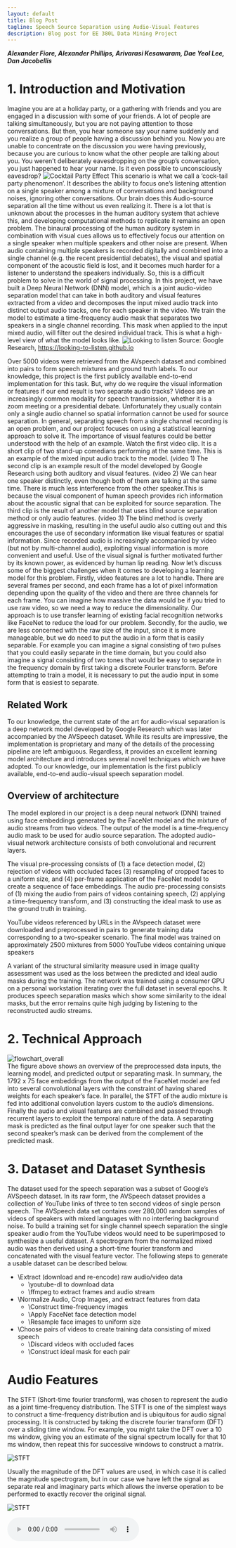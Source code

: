 ```yaml
---
layout: default
title: Blog Post
tagline: Speech Source Separation using Audio-Visual Features
description: Blog post for EE 380L Data Mining Project
---
```


***Alexander Fiore, Alexander Phillips, Arivarasi Kesawaram, Dae Yeol Lee, Dan Jacobellis***

[comment]: # (Abstract: 1-2 Paragraphs)
# 1. Introduction and Motivation
Imagine you are at a holiday party, or a gathering with friends and you are engaged in a discussion with some of your friends. A lot of people are talking simultaneously, but you are not paying attention to those conversations. But then, you hear someone say your name suddenly and you realize a group of people having a discussion behind you. Now you are unable to concentrate on the discussion you were having previously, because you are curious to know what the other people are talking about you. You weren’t deliberately eavesdropping on the group’s conversation, you just happened to hear your name. Is it even possible to unconsciously eavesdrop? 
![Cocktail Party Effect](/img/cocktail.png)
This scenario is what we call a ‘cock-tail party phenomenon’. It describes the ability to focus one’s listening attention on a single speaker among a mixture of conversations and background noises, ignoring other conversations. Our brain does this Audio-source separation all the time without us even realizing it. There is a lot that is unknown about the processes in the human auditory system that achieve this, and developing computational methods to replicate it remains an open problem. The binaural processing of the human auditory system in combination with visual cues allows us to effectively focus our attention on a single speaker when multiple speakers and other noise are present. When audio containing multiple speakers is recorded digitally and combined into a single channel (e.g. the recent presidential debates), the visual and spatial component of the acoustic field is lost, and it becomes much harder for a listener to understand the speakers individually. So, this is a difficult problem to solve in the world of signal processing.
In this project, we have built a Deep Neural Network (DNN) model, which is a joint audio-video separation model that can take in both auditory and visual features extracted from a video and decomposes the input mixed audio track into distinct output audio tracks, one for each speaker in the video. We train the model to estimate a time-frequency audio mask that separates two speakers in a single channel recording. This mask when applied to the input mixed audio, will filter out the desired individual track. 
This is what a high-level view of what the model looks like.
![Looking to listen](/img/looking-to-listen.PNG)
Source: Google Research, https://looking-to-listen.github.io

Over 5000 videos were retrieved from the AVspeech dataset and combined into pairs to form speech mixtures and ground truth labels. To our knowledge, this project is the first publicly available end-to-end implementation for this task.
But, why do we require the visual information or features if our end result is two separate audio tracks?
Videos are an increasingly common modality for speech transmission, whether it is a zoom meeting or a presidential debate. Unfortunately they usually contain only a single audio channel so spatial information  cannot be used for source separation. In general, separating speech from a single channel recording is an open problem, and our project focuses on using a statistical learning approach to solve it.
The importance of visual features could be better understood with the help of an example. Watch the first video clip. It is a short clip of two stand-up comedians performing at the same time. This is an example of the mixed input audio track to the model. (video 1)
The second clip is an example result of the model developed by Google Research using both auditory and visual features. (video 2) We can hear one speaker distinctly, even though both of them are talking at the same time. There is much less interference from the other speaker.This is because the visual component of human speech provides rich information about the acoustic signal that can be exploited for source separation. 
The third clip is the result of another model that uses blind source separation method or only audio features. (video 3) The blind method is overly aggressive in masking, resulting in the useful audio also cutting out and this encourages the use of secondary information like visual features or spatial information. Since recorded audio is increasingly accompanied by video (but not by multi-channel audio), exploiting visual information is more convenient and useful. Use of the visual signal is further motivated further by its known power, as evidenced by human lip reading.
Now let’s discuss some of the biggest challenges when it comes to developing a learning model for this problem. 
Firstly, video features are a lot to handle. There are several frames per second, and each frame has a lot of pixel information depending upon the quality of the video and there are three channels for each frame. You can imagine how massive the data would be if you tried to use raw video, so we need a way to reduce the dimensionality. Our approach is to use transfer learning of existing facial recognition networks like FaceNet to reduce the load for our problem.
Secondly, for the audio, we are less concerned with the raw size of the input, since it is more manageable, but we do need to put the audio in a form that is easily separable. For example you can imagine a signal consisting of two pulses that you could easily separate in the time domain, but you could also imagine a signal consisting of two tones that would be easy to separate in the frequency domain by first taking a discrete Fourier transform. Before attempting to train a model, it is necessary to put the audio input in some form that is easiest to separate.

## Related Work
To our knowledge, the current state of the art for audio-visual separation is a deep network model developed by Google Research which was later accompanied by the AVSpeech dataset. While its results are impressive, the implementation is proprietary and many of the details of the processing pipeline are left ambiguous. Regardless, it provides an excellent learning model architecture and introduces several novel techniques which we have adopted. To our knowledge, our implementation is the first publicly available, end-to-end audio-visual speech separation model.

## Overview of architecture
The model explored in our project is a deep neural network (DNN) trained using face embeddings generated by the FaceNet model and the mixture of audio streams from two videos. The output of the model is a time-frequency audio mask to be used for audio source separation. The adopted audio-visual network architecture consists of both convolutional and recurrent layers.

The visual pre-processing consists of (1) a face detection model, (2) rejection of videos with occluded faces (3) resampling of cropped faces to a uniform size, and (4) per-frame application of the FaceNet model to create a sequence of face embeddings. The audio pre-processing consists of (1) mixing the audio from pairs of videos containing speech, (2) applying a time-frequency transform, and (3) constructing the ideal mask to use as the ground truth in training.

YouTube videos referenced by URLs in the AVspeech dataset were downloaded and preprocessed in pairs to generate training data corresponding to a two-speaker scenario. The final model was trained on approximately 2500 mixtures from 5000 YouTube videos containing unique speakers

A variant of the structural similarity measure used in image quality assessment was used as the loss between the predicted and ideal audio masks during the training. The network was trained using a consumer GPU on a personal workstation iterating over the full dataset in several epochs. It produces speech separation masks which show some similarity to the ideal masks, but the error remains quite high judging by listening to the reconstructed audio streams.

# 2. Technical Approach
![flowchart_overall](/img/flowchart_overall.PNG)  
The figure above shows an overview of the preprocessed data inputs, the learning model, and predicted output or separating mask. In summary, the 1792 x 75 face embeddings from the output of the FaceNet model are fed into several convolutional layers with the constraint of having shared weights for each speaker’s face. In parallel, the STFT of the audio mixture is fed into additional convolution layers custom to the audio’s dimensions. Finally the audio and visual features are combined and passed through recurrent layers to exploit the temporal nature of the data. A separating mask is predicted as the final output layer for one speaker such that the second speaker’s mask can be derived from the complement of the predicted mask.

# 3. Dataset and Dataset Synthesis
The dataset used for the speech separation was a subset of Google’s AVSpeech dataset. In its raw form, the AVSpeech dataset provides a collection of YouTube links of three to ten second videos of single person speech. The AVSpeech data set contains over 280,000 random samples of videos of speakers with mixed languages with no interfering background noise. To build a training set for single channel speech separation the single speaker audio from the YouTube videos would need to be superimposed to synthesize a useful dataset. A spectrogram from the normalized mixed audio was then derived using a short-time fourier transform and concatenated with the visual feature vector. The following steps to generate a usable dataset can be described below.

* \Extract (download and re-encode) raw audio/video data
  * \youtube-dl to download data
  * \ffmpeg to extract frames and audio stream
* \Normalize Audio, Crop Images, and extract features from data
  * \Construct time-frequency images
  * \Apply FaceNet face detection model
  * \Resample face images to uniform size
* \Choose pairs of videos to create training data consisting of mixed speech
  * \Discard videos with occluded faces
  * \Construct ideal mask for each pair

  
# Audio Features
The STFT (Short-time fourier transform), was chosen to represent the audio as a joint time-frequency distribution. The STFT is one of the simplest ways to construct a time-frequency distribution and is ubiquitous for audio signal processing. It is constructed by taking the discrete fourier transform (DFT) over a sliding time window. For example, you might take the DFT over a 10 ms window, giving you an estimate of the signal spectrum locally for that 10 ms window, then repeat this for successive windows to construct a matrix.

![STFT](/img/stft.png)

Usually the magnitude of the DFT values are used, in which case it is called the magnitude spectrogram, but in our case we have left the signal as separate real and imaginary parts which allows the inverse operation to be performed to exactly recover the original signal.

![STFT](/img/real_imag.png)

<audio controls src="https://danjacobellis.github.io/AV-speech-separation/audio/ideal_stream0.wav" type="audio/wav">

The motivation for applying a time frequency transform is its effect on the sparsity of the signal, which in turn affects separability. For speech in particular, where the primary signal is produced by vibration of the vocal folds, a large fraction of the energy is concentrated at the fundamental frequency of the vibration and its harmonics. These frequencies change over time, which is why a joint representation is necessary, but result is that the important information characterizing the speech is contained in a small area of the distribution, making it easy to isolate.

Historically, speech separation is usually performed by defining the ideal mask in terms of just the magnitude spectrogram. Recent work has demonstrated better results can be achieved using a complex mask.

Range compression of the audio helps stabilize the training of the network by preventing outlying values from dominating the gradient. Usually a spectrogram is viewed in decibels which compresses its range, but since we’ve left the values as complex and can be negative, we instead compress the range using a hyperbolic tangent.

  
  
* \[Data Pre-Processing & Exploration\]
  * \[Feature engineering/selection\]
  * \[Relevant Plots\]
* \[Learning/Modeling\]
  * \[Chosen models and why\]
  * \[Training methods (validation, parameter selection)\]
  * \[Other design choices\]
* \[Results\]
  * \[Key findings and evaluation\]
  * \[Comparisons from different approaches\]
  * \[Plots and figures\]
* \[Conclusion\]
  * \[Summarize everything above\]
  * \[Lessons learned\]
  * \[Future work - continuations or improvements\]
* \[References\]
* \[Relevant project links (i.e. Github, Bitbucket, etc…)\]


[1]:https://looking-to-listen.github.io
[2]:https://looking-to-listen.github.io/avspeech/
[3]:https://github.com/davidsandberg/facenet
